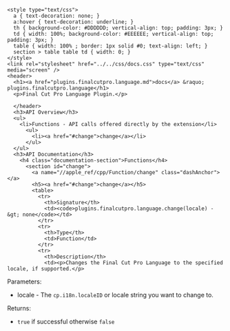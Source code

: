     <style type="text/css">
      a { text-decoration: none; }
      a:hover { text-decoration: underline; }
      th { background-color: #DDDDDD; vertical-align: top; padding: 3px; }
      td { width: 100%; background-color: #EEEEEE; vertical-align: top; padding: 3px; }
      table { width: 100% ; border: 1px solid #0; text-align: left; }
      section > table table td { width: 0; }
    </style>
    <link rel="stylesheet" href="../../css/docs.css" type="text/css" media="screen" />
    <header>
      <h1><a href="plugins.finalcutpro.language.md">docs</a> &raquo; plugins.finalcutpro.language</h1>
      <p>Final Cut Pro Language Plugin.</p>

      </header>
      <h3>API Overview</h3>
      <ul>
        <li>Functions - API calls offered directly by the extension</li>
          <ul>
            <li><a href="#change">change</a></li>
          </ul>
      </ul>
      <h3>API Documentation</h3>
        <h4 class="documentation-section">Functions</h4>
          <section id="change">
            <a name="//apple_ref/cpp/Function/change" class="dashAnchor"></a>
            <h5><a href="#change">change</a></h5>
            <table>
              <tr>
                <th>Signature</th>
                <td><code>plugins.finalcutpro.language.change(locale) -&gt; none</code></td>
              </tr>
              <tr>
                <th>Type</th>
                <td>Function</td>
              </tr>
              <tr>
                <th>Description</th>
                <td><p>Changes the Final Cut Pro Language to the specified locale, if supported.</p>
<p>Parameters:</p>
<ul>
<li>locale - The <code>cp.i18n.localeID</code> or locale string you want to change to.</li>
</ul>
<p>Returns:</p>
<ul>
<li><code>true</code> if successful otherwise <code>false</code></li>
</ul>
</td>
              </tr>
            </table>
          </section>
